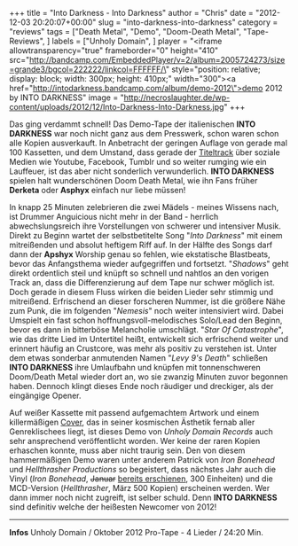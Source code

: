 +++
title = "Into Darkness - Into Darkness"
author = "Chris"
date = "2012-12-03 20:20:07+00:00"
slug = "into-darkness-into-darkness"
category = "reviews"
tags = ["Death Metal", "Demo", "Doom-Death Metal", "Tape-Reviews", ]
labels = ["Unholy Domain", ]
player = "<iframe allowtransparency=\"true\" frameborder=\"0\" height=\"410\" src=\"http://bandcamp.com/EmbeddedPlayer/v=2/album=2005724273/size=grande3/bgcol=222222/linkcol=FFFFFF/\" style=\"position: relative; display: block; width: 300px; height: 410px;\" width=\"300\"><a href=\"http://intodarkness.bandcamp.com/album/demo-2012\">demo 2012 by INTO DARKNESS</a></iframe>"
image = "http://necroslaughter.de/wp-content/uploads/2012/12/Into-Darkness-Into-Darkness.jpg"
+++

Das ging verdammt schnell! Das Demo-Tape der italienischen **INTO DARKNESS** war noch nicht ganz aus dem Presswerk, schon waren schon alle Kopien ausverkauft. In Anbetracht der geringen Auflage von gerade mal 100 Kassetten, und dem Umstand, dass gerade der <a href="http://www.youtube.com/watch?v=DFqVQj6M5w4">Titeltrack</a> über soziale Medien wie Youtube, Facebook, Tumblr und so weiter rumging wie ein Lauffeuer, ist das aber nicht sonderlich verwunderlich. **INTO DARKNESS** spielen halt wunderschönen Doom Death Metal, wie ihn Fans früher **Derketa** oder **Asphyx** einfach nur liebe müssen!

In knapp 25 Minuten zelebrieren die zwei Mädels - meines Wissens nach, ist Drummer Anguicious nicht mehr in der Band - herrlich abwechslungsreich ihre Vorstellungen von schwerer und intensiver Musik. Direkt zu Beginn wartet der selbstbetitelte Song "_Into Darkness_" mit einem mitreißenden und absolut heftigem Riff auf. In der Hälfte des Songs darf dann der **Apshyx** Worship genau so fehlen, wie ekstatische Blastbeats, bevor das Anfangsthema wieder aufgegriffen und fortsetzt.
"_Shadows_" geht direkt ordentlich steil und knüpft so schnell und nahtlos an den vorigen Track an, dass die Differenzierung auf dem Tape nur schwer möglich ist. Doch gerade in diesem Fluss wirken die beiden Lieder sehr stimmig und mitreißend. Erfrischend an dieser forscheren Nummer, ist die größere Nähe zum Punk, die im folgenden "_Nemesis_" noch weiter intensiviert wird. Dabei Umspielt ein fast schon hoffnungsvoll-melodisches Solo/Lead den Beginn, bevor es dann in bitterböse Melancholie umschlägt. "_Star Of Catastrophe_", wie das dritte Lied im Untertitel heißt, entwickelt sich erfrischend weiter und erinnert häufig an Crustcore, was mehr als positiv zu verstehen ist. Unter dem etwas sonderbar anmutenden Namen "_Levy 9's Death_" schließen **INTO DARKNESS** ihre Umlaufbahn und knüpfen mit tonnenschweren Doom/Death Metal wieder dort an, wo sie zwanzig Minuten zuvor begonnen haben. Dennoch klingt dieses Ende noch räudiger und dreckiger, als der eingängige Opener.

Auf weißer Kassette mit passend aufgemachtem Artwork und einem killermäßigen <a href="http://farm3.static.flickr.com/2764/4481321958_fd8cc6861a.jpg">Cover</a>, das in seiner kosmischen Ästhetik fernab aller Genreklischees liegt, ist dieses Demo von _Unholy Domain Records_ auch sehr ansprechend veröffentlicht worden. Wer keine der raren Kopien erhaschen konnte, muss aber nicht traurig sein. Den von diesem hammermäßigen Demo waren unter anderem Patrick von _Iron Bonehead_ und _Hellthrasher Productions_ so begeistert, dass nächstes Jahr auch die Vinyl (_Iron Bonehead_, <del datetime="2012-12-19T22:04:31+00:00">Januar</del> <ins datetime="2012-12-19T22:04:31+00:00">bereits erschienen</ins>, 300 Einheiten) und die MCD-Version (_Hellthrasher_, März 500 Kopien) erscheinen werden. Wer dann immer noch nicht zugreift, ist selber schuld. Denn **INTO DARKNESS** sind definitiv welche der heißesten Newcomer von 2012!





---
**Infos**
Unholy Domain / Oktober 2012
Pro-Tape - 4 Lieder / 24:20 Min.
